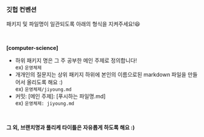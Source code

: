 ### 깃헙 컨벤션
패키지 및 파일명이 일관되도록 아래의 형식을 지켜주세요!😆  

</br>

**[computer-science]**
- 하위 패키지 명은 그 주 공부한 메인 주제로 정의합니다!  
ex) `운영체제`
- 개개인의 질문지는 상위 패키지 하위에 본인의 이름으로된 markdown 파일을 만들어서 올리도록 해요 :)  
ex) `운영체제/jiyoung.md`
- 커밋: [메인 주제]: [푸시하는 파일명.md]  
ex) `운영체제: jiyoung.md`

</br>

**그 외, 브랜치명과 풀리케 타이틀은 자유롭게 하도록 해요 :)**
